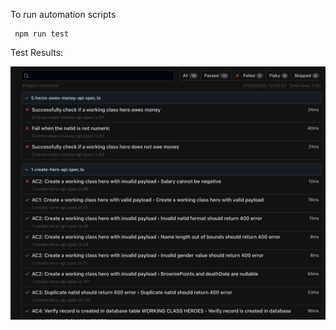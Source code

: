 
To run automation scripts
```shell
 npm run test
```


Test Results:

![Test Results](img/img.png)
